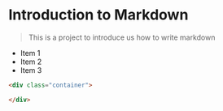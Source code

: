# Introduction to Markdown
> This is a project to introduce us how to write markdown

* Item 1
* Item 2
* Item 3

``` html
<div class="container">

</div>
```
